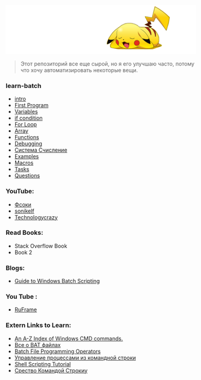 ![image](img/pika_redact.png)

> Этот репозиторий все еще сырой, но я его улучшаю часто, потому что хочу автоматизировать некоторые вещи.

### learn-batch
* [intro](md/INTRO.md)
* [First Program](md/FIRST_PROGRAM.md)
* [Variables](md/VARIABLES.md)
* [if condition](md/IF_CONDITION.md)
* [For Loop](md/FOR_LOOP.md)
* [Array](md/ARRAY.md)
* [Functions](md/FUNCTIONS.md)
* [Debugging](md/DEBUGGER.md)
* [Система Счисление](md/NUMBER_SYSTEM.md)
* [Examples](md/EXAMPLES.md)
* [Macros](md/MACROS.md)
* [Tasks](md/TASKS.md)
* [Questions](md/QUESTIONS.md)

### YouTube:
* [Фсоки](https://www.youtube.com/watch?v=J4pkFey3DlY&ab_channel=%D0%A4%D1%81%D0%BE%D0%BA%D0%B8)
* [sonikelf](https://www.youtube.com/watch?v=NvJdvjyFkLU&ab_channel=sonikelf)
* [Technologycrazy](https://www.youtube.com/watch?v=kboexp3QiUg&list=PLAC038703B07D976B&ab_channel=Technologycrazy)

### Read Books:
* Stack Overflow Book
* Book 2

### Blogs:
* [Guide to Windows Batch Scripting](http://steve-jansen.github.io/guides/windows-batch-scripting/index.html)

### You Tube :
* [RuFrame](https://www.youtube.com/watch?v=iB4EWqFppX0&list=PL1aqAoC4A0sWvR_pLp-mXYNqKst_Hb__W&ab_channel=RuFrame)

### Extern Links to Learn:
* [An A-Z Index of Windows CMD commands.](https://ss64.com/nt/)
* [Все о BAT файлах](https://reservice.pro/faq/windows/121/)
* [Batch File Programming Operators](http://www.trytoprogram.com/batch-file-programming-operators/)
* [Управление процессами из командной строки](https://windowsnotes.ru/cmd/upravlenie-processami-iz-komandnoj-stroki/)
* [Shell Scripting Tutorial](https://www.shellscript.sh/)
* [Срество Командой Строкиy](https://www.celitel.info/klad/bathelp/list_comm.htm)